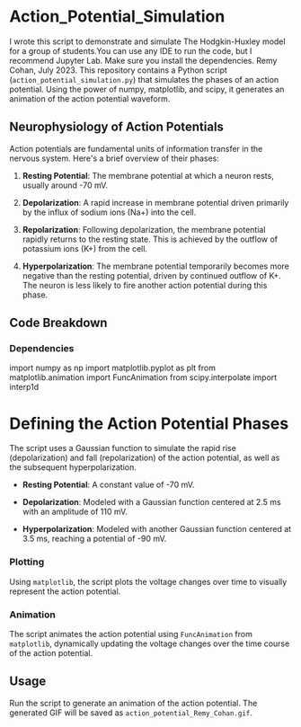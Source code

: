 # Action_Potential_Simulation
I wrote this script to demonstrate and simulate The Hodgkin-Huxley model for a group of students.You can use any IDE to run the code, but I recommend Jupyter Lab. Make sure you install the dependencies. Remy Cohan, July 2023.
This repository contains a Python script (`action_potential_simulation.py`) that simulates the phases of an action potential. Using the power of numpy, matplotlib, and scipy, it generates an animation of the action potential waveform.

## Neurophysiology of Action Potentials

Action potentials are fundamental units of information transfer in the nervous system. Here's a brief overview of their phases:

1. **Resting Potential**: The membrane potential at which a neuron rests, usually around -70 mV.

2. **Depolarization**: A rapid increase in membrane potential driven primarily by the influx of sodium ions (Na+) into the cell.

3. **Repolarization**: Following depolarization, the membrane potential rapidly returns to the resting state. This is achieved by the outflow of potassium ions (K+) from the cell.

4. **Hyperpolarization**: The membrane potential temporarily becomes more negative than the resting potential, driven by continued outflow of K+. The neuron is less likely to fire another action potential during this phase.

## Code Breakdown

### Dependencies

import numpy as np
import matplotlib.pyplot as plt
from matplotlib.animation import FuncAnimation
from scipy.interpolate import interp1d


# Defining the Action Potential Phases
The script uses a Gaussian function to simulate the rapid rise (depolarization) and fall (repolarization) of the action potential, as well as the subsequent hyperpolarization.

- **Resting Potential**: A constant value of -70 mV.

- **Depolarization**: Modeled with a Gaussian function centered at 2.5 ms with an amplitude of 110 mV.

- **Hyperpolarization**: Modeled with another Gaussian function centered at 3.5 ms, reaching a potential of -90 mV.

### Plotting
Using `matplotlib`, the script plots the voltage changes over time to visually represent the action potential.

### Animation
The script animates the action potential using `FuncAnimation` from `matplotlib`, dynamically updating the voltage changes over the time course of the action potential.

## Usage

Run the script to generate an animation of the action potential. The generated GIF will be saved as `action_potential_Remy_Cohan.gif`.

